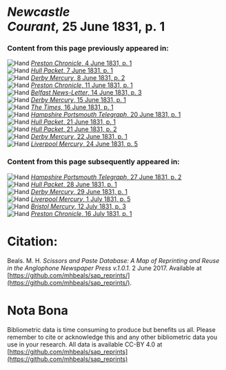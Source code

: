 # *Newcastle Courant*, 25 June 1831, p. 1  
  
### Content from this page previously appeared in:  
![Hand](http://scissorsandpaste.net/wp-content/uploads/2017/06/smallhandpointer.png) [*Preston Chronicle*, 4 June 1831, p. 1](https://mhbeals.github.io/sap_html/Preston-Chronicle/Preston-Chronicle-4-June-1831-p-1)  
![Hand](http://scissorsandpaste.net/wp-content/uploads/2017/06/smallhandpointer.png) [*Hull Packet*, 7 June 1831, p. 1](https://mhbeals.github.io/sap_html/Hull-Packet/Hull-Packet-7-June-1831-p-1)  
![Hand](http://scissorsandpaste.net/wp-content/uploads/2017/06/smallhandpointer.png) [*Derby Mercury*, 8 June 1831, p. 2](https://mhbeals.github.io/sap_html/Derby-Mercury/Derby-Mercury-8-June-1831-p-2)  
![Hand](http://scissorsandpaste.net/wp-content/uploads/2017/06/smallhandpointer.png) [*Preston Chronicle*, 11 June 1831, p. 1](https://mhbeals.github.io/sap_html/Preston-Chronicle/Preston-Chronicle-11-June-1831-p-1)  
![Hand](http://scissorsandpaste.net/wp-content/uploads/2017/06/smallhandpointer.png) [*Belfast News-Letter*, 14 June 1831, p. 3](https://mhbeals.github.io/sap_html/Belfast-News-Letter/Belfast-News-Letter-14-June-1831-p-3)  
![Hand](http://scissorsandpaste.net/wp-content/uploads/2017/06/smallhandpointer.png) [*Derby Mercury*, 15 June 1831, p. 1](https://mhbeals.github.io/sap_html/Derby-Mercury/Derby-Mercury-15-June-1831-p-1)  
![Hand](http://scissorsandpaste.net/wp-content/uploads/2017/06/smallhandpointer.png) [*The Times*, 16 June 1831, p. 1](https://mhbeals.github.io/sap_html/The-Times/The-Times-16-June-1831-p-1)  
![Hand](http://scissorsandpaste.net/wp-content/uploads/2017/06/smallhandpointer.png) [*Hampshire Portsmouth Telegraph*, 20 June 1831, p. 1](https://mhbeals.github.io/sap_html/Hampshire-Portsmouth-Telegraph/Hampshire-Portsmouth-Telegraph-20-June-1831-p-1)  
![Hand](http://scissorsandpaste.net/wp-content/uploads/2017/06/smallhandpointer.png) [*Hull Packet*, 21 June 1831, p. 1](https://mhbeals.github.io/sap_html/Hull-Packet/Hull-Packet-21-June-1831-p-1)  
![Hand](http://scissorsandpaste.net/wp-content/uploads/2017/06/smallhandpointer.png) [*Hull Packet*, 21 June 1831, p. 2](https://mhbeals.github.io/sap_html/Hull-Packet/Hull-Packet-21-June-1831-p-2)  
![Hand](http://scissorsandpaste.net/wp-content/uploads/2017/06/smallhandpointer.png) [*Derby Mercury*, 22 June 1831, p. 1](https://mhbeals.github.io/sap_html/Derby-Mercury/Derby-Mercury-22-June-1831-p-1)  
![Hand](http://scissorsandpaste.net/wp-content/uploads/2017/06/smallhandpointer.png) [*Liverpool Mercury*, 24 June 1831, p. 5](https://mhbeals.github.io/sap_html/Liverpool-Mercury/Liverpool-Mercury-24-June-1831-p-5)  
  
### Content from this page subsequently appeared in:  
![Hand](http://scissorsandpaste.net/wp-content/uploads/2017/06/smallhandpointer.png) [*Hampshire Portsmouth Telegraph*, 27 June 1831, p. 2](https://mhbeals.github.io/sap_html/Hampshire-Portsmouth-Telegraph/Hampshire-Portsmouth-Telegraph-27-June-1831-p-2)  
![Hand](http://scissorsandpaste.net/wp-content/uploads/2017/06/smallhandpointer.png) [*Hull Packet*, 28 June 1831, p. 1](https://mhbeals.github.io/sap_html/Hull-Packet/Hull-Packet-28-June-1831-p-1)  
![Hand](http://scissorsandpaste.net/wp-content/uploads/2017/06/smallhandpointer.png) [*Derby Mercury*, 29 June 1831, p. 1](https://mhbeals.github.io/sap_html/Derby-Mercury/Derby-Mercury-29-June-1831-p-1)  
![Hand](http://scissorsandpaste.net/wp-content/uploads/2017/06/smallhandpointer.png) [*Liverpool Mercury*, 1 July 1831, p. 5](https://mhbeals.github.io/sap_html/Liverpool-Mercury/Liverpool-Mercury-1-July-1831-p-5)  
![Hand](http://scissorsandpaste.net/wp-content/uploads/2017/06/smallhandpointer.png) [*Bristol Mercury*, 12 July 1831, p. 3](https://mhbeals.github.io/sap_html/Bristol-Mercury/Bristol-Mercury-12-July-1831-p-3)  
![Hand](http://scissorsandpaste.net/wp-content/uploads/2017/06/smallhandpointer.png) [*Preston Chronicle*, 16 July 1831, p. 1](https://mhbeals.github.io/sap_html/Preston-Chronicle/Preston-Chronicle-16-July-1831-p-1)  


# Citation: 

Beals. M. H. *Scissors and Paste Database: A Map of Reprinting and Reuse in the Anglophone Newspaper Press v.1.0.1.* 2 June 2017. Available at [https://github.com/mhbeals/sap_reprints/](https://github.com/mhbeals/sap_reprints/). 

# Nota Bona

Bibliometric data is time consuming to produce but benefits us all. Please remember to cite or acknowledge this and any other bibliometric data you use in your research. All data is available CC-BY 4.0 at [https://github.com/mhbeals/sap_reprints](https://github.com/mhbeals/sap_reprints)